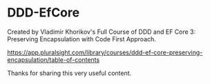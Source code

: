 # DDD-EfCore
Created by Vladimir Khorikov's Full Course of DDD and EF Core 3: Preserving Encapsulation with Code First Approach.

https://app.pluralsight.com/library/courses/ddd-ef-core-preserving-encapsulation/table-of-contents

Thanks for sharing this very useful content.
